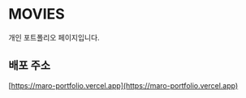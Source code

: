 # MOVIES

개인 포트폴리오 페이지입니다.

## 배포 주소

[https://maro-portfolio.vercel.app](https://maro-portfolio.vercel.app)
